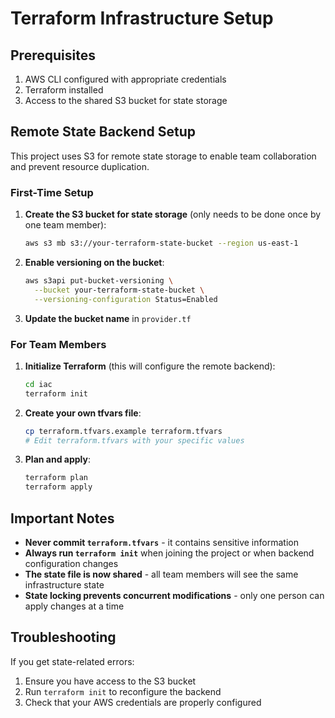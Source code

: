 # Terraform Infrastructure Setup

## Prerequisites

1. AWS CLI configured with appropriate credentials
2. Terraform installed
3. Access to the shared S3 bucket for state storage

## Remote State Backend Setup

This project uses S3 for remote state storage to enable team collaboration and prevent resource duplication.

### First-Time Setup

1. **Create the S3 bucket for state storage** (only needs to be done once by one team member):

   ```bash
   aws s3 mb s3://your-terraform-state-bucket --region us-east-1
   ```

2. **Enable versioning on the bucket**:

   ```bash
   aws s3api put-bucket-versioning \
     --bucket your-terraform-state-bucket \
     --versioning-configuration Status=Enabled
   ```

3. **Update the bucket name** in `provider.tf`

### For Team Members

1. **Initialize Terraform** (this will configure the remote backend):

   ```bash
   cd iac
   terraform init
   ```

2. **Create your own tfvars file**:

   ```bash
   cp terraform.tfvars.example terraform.tfvars
   # Edit terraform.tfvars with your specific values
   ```

3. **Plan and apply**:
   ```bash
   terraform plan
   terraform apply
   ```

## Important Notes

- **Never commit `terraform.tfvars`** - it contains sensitive information
- **Always run `terraform init`** when joining the project or when backend configuration changes
- **The state file is now shared** - all team members will see the same infrastructure state
- **State locking prevents concurrent modifications** - only one person can apply changes at a time

## Troubleshooting

If you get state-related errors:

1. Ensure you have access to the S3 bucket
2. Run `terraform init` to reconfigure the backend
3. Check that your AWS credentials are properly configured
